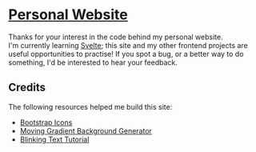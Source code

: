 # [Personal Website](https://www.archiebiddiscombe.com)
Thanks for your interest in the code behind my personal website.  
I'm currently learning [Svelte](https://svelte.dev); this site and my other frontend projects are useful opportunities to practise! If you spot a bug, or a better way to do something, I'd be interested to hear your feedback.

## Credits
The following resources helped me build this site:
- [Bootstrap Icons](https://icons.getbootstrap.com/)
- [Moving Gradient Background Generator](https://www.gradient-animator.com/)
- [Blinking Text Tutorial](https://www.w3docs.com/snippets/css/how-to-create-a-blinking-effect-with-css3-animations.html)
